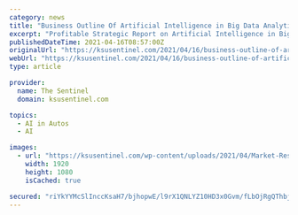 ```yaml
---
category: news
title: "Business Outline Of Artificial Intelligence in Big Data Analytics and IoT Market 2021| Amazon, Apple Inc., Google Inc."
excerpt: "Profitable Strategic Report on Artificial Intelligence in Big Data Analytics and IoT Market by Top Key Players, Types, Applications, Product and Services,Industry Improvement, CAGR Status,Competitive Landscape and Their Strategies Forecast till 2028."
publishedDateTime: 2021-04-16T08:57:00Z
originalUrl: "https://ksusentinel.com/2021/04/16/business-outline-of-artificial-intelligence-in-big-data-analytics-and-iot-market-2021-amazon-apple-inc-google-inc/"
webUrl: "https://ksusentinel.com/2021/04/16/business-outline-of-artificial-intelligence-in-big-data-analytics-and-iot-market-2021-amazon-apple-inc-google-inc/"
type: article

provider:
  name: The Sentinel
  domain: ksusentinel.com

topics:
  - AI in Autos
  - AI

images:
  - url: "https://ksusentinel.com/wp-content/uploads/2021/04/Market-Research-18.jpg"
    width: 1920
    height: 1080
    isCached: true

secured: "riYkYYMcSlInccKsaH7/bjhopwE/l9rX1QNLYZ10HD3x0Gvm/fLbOjRgQThbj89iAY9ip5g3DXFhXETlALmebB2OW9X/u8ApgxGZRfXoiAC8zLaRF6l/7Qzy8o7CHKr1A/83WxSRlIUniIKnoiJwry8U//iFdZJdrnomzaOHFNkNxSswcL3JgiR5qDlMEqgrSeATsIUnovkq+b2L7Dm7FYCSTs5oGuGzY00R9frN0HR6D5/rzsL5XUrxeuOXQMsAha+n05PRIWNX2ln28Cf/WyWV8lFrQYzxixcnOcpK0P/K6Vb+we7DndHRTFSiL7DcW6ExJrUAuN4gaIhBkTvcJEmTOHeoHJu6fzkZFXyySOM=;D4hts6Q6Z+SpwvRYPWUSXg=="
---
```


